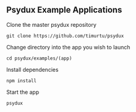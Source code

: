## Psydux Example Applications

Clone the master psydux repository
```
git clone https://github.com/timurtu/psydux
```

Change directory into the app you wish to launch
```
cd psydux/examples/(app)
```

Install dependencies
```
npm install
```

Start the app
```
psydux
```
